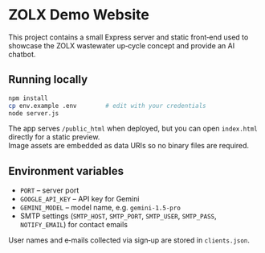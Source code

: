 # ZOLX Demo Website

This project contains a small Express server and static front‑end used to showcase the ZOLX wastewater up‑cycle concept and provide an AI chatbot.

## Running locally

```bash
npm install
cp env.example .env        # edit with your credentials
node server.js
```

The app serves `/public_html` when deployed, but you can open `index.html` directly for a static preview.  
Image assets are embedded as data URIs so no binary files are required.

## Environment variables

- `PORT` – server port
- `GOOGLE_API_KEY` – API key for Gemini
- `GEMINI_MODEL` – model name, e.g. `gemini-1.5-pro`
- SMTP settings (`SMTP_HOST`, `SMTP_PORT`, `SMTP_USER`, `SMTP_PASS`, `NOTIFY_EMAIL`) for contact emails

User names and e‑mails collected via sign‑up are stored in `clients.json`.
